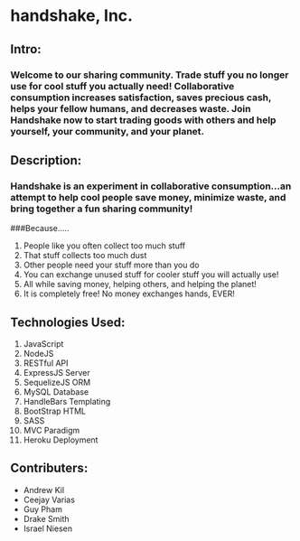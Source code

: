 # handshake, Inc.
## Intro:
### Welcome to our sharing community. Trade stuff you no longer use for cool stuff you actually need! Collaborative consumption increases satisfaction, saves precious cash, helps your fellow humans, and decreases waste. Join Handshake now to start trading goods with others and help yourself, your community, and your planet.

## Description:
### Handshake is an experiment in collaborative consumption...an attempt to help cool people save money, minimize waste, and bring together a fun sharing community!
###Because.....
1. People like you often collect too much stuff
2. That stuff collects too much dust
3. Other people need your stuff more than you do
4. You can exchange unused stuff for cooler stuff you will actually use!
5. All while saving money, helping others, and helping the planet!
6. It is completely free! No money exchanges hands, EVER!

## Technologies Used:
1. JavaScript
2. NodeJS
3. RESTful API
4. ExpressJS Server
5. SequelizeJS ORM
6. MySQL Database
7. HandleBars Templating
8. BootStrap HTML 
9. SASS 
10. MVC Paradigm
11. Heroku Deployment

## Contributers:
+ Andrew Kil
+ Ceejay Varias
+ Guy Pham
+ Drake Smith
+ Israel Niesen